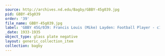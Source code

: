 ```yaml
---
source: http://archives.nd.edu/Bagby/GBBY-45g039.jpg
pid: GBBY-45g039
order: '39'
file_name: GBBY-45g039.jpg
label: 'GBBY 45G/039: Francis Louis (Mike) Layden: Football Player - c1933-1935'
_date: 1933-1935
object_type: glass plate negative
layout: generic_collection_item
collection: bagby
---
```

